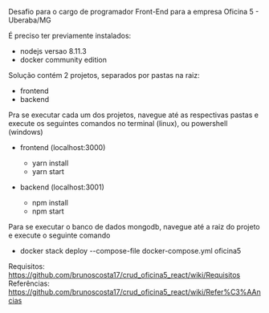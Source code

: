 Desafio para o cargo de programador Front-End para a empresa Oficina 5 - Uberaba/MG

É preciso ter previamente instalados:
- nodejs versao 8.11.3
- docker community edition

Solução contém 2 projetos, separados por pastas na raiz:

- frontend
- backend

Pra se executar cada um dos projetos, navegue até as respectivas pastas e execute os seguintes comandos no terminal (linux), ou powershell (windows)

- frontend (localhost:3000)
    - yarn install
    - yarn start    

- backend (localhost:3001)
    - npm install
    - npm start

Para se executar o banco de dados mongodb, navegue até a raiz do projeto e execute o seguinte comando

- docker stack deploy --compose-file docker-compose.yml oficina5

Requisitos: https://github.com/brunoscosta17/crud_oficina5_react/wiki/Requisitos
Referências: https://github.com/brunoscosta17/crud_oficina5_react/wiki/Refer%C3%AAncias
